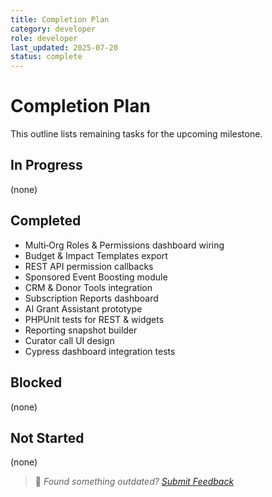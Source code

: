 ```yaml
---
title: Completion Plan
category: developer
role: developer
last_updated: 2025-07-20
status: complete
---
```

# Completion Plan

This outline lists remaining tasks for the upcoming milestone.

## In Progress
(none)

## Completed
- Multi‑Org Roles & Permissions dashboard wiring
- Budget & Impact Templates export
- REST API permission callbacks
- Sponsored Event Boosting module
- CRM & Donor Tools integration
- Subscription Reports dashboard
- AI Grant Assistant prototype
- PHPUnit tests for REST & widgets
- Reporting snapshot builder
- Curator call UI design
- Cypress dashboard integration tests

## Blocked
(none)

## Not Started
(none)

> 💬 *Found something outdated? [Submit Feedback](feedback.md)*
